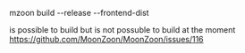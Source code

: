 mzoon build --release --frontend-dist

is possible to build but is not possuble to build at the moment https://github.com/MoonZoon/MoonZoon/issues/116